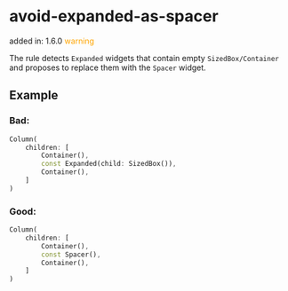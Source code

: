 # avoid-expanded-as-spacer
added in: 1.6.0 <span style="color: orange">warning</span>

The rule detects `Expanded` widgets that contain empty `SizedBox/Container` and proposes to replace them with the `Spacer` widget.

## Example
### Bad:
```dart
Column(
    children: [
        Container(),
        const Expanded(child: SizedBox()),
        Container(),
    ]
)
```
### Good:
```dart
Column(
    children: [
        Container(),
        const Spacer(),
        Container(),
    ]
)
```

